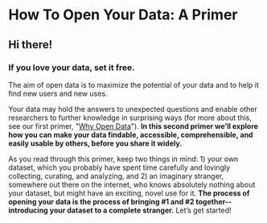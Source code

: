 # How To Open Your Data: A Primer
## Hi there!

### If you love your data, set it free.

The aim of open data is to maximize the potential of your data and to help it find new users and new uses.

Your data may hold the answers to unexpected questions and enable other researchers to further knowledge in surprising ways (for more about this, see our first primer, "[Why Open Data](1-open-data-what.md)"). **In this second primer we’ll explore how you can make your data findable, accessible, comprehensible, and easily usable by others, before you share it widely.**

As you read through this primer, keep two things in mind: 1) your own dataset, which you probably have spent time carefully and lovingly collecting, curating, and analyzing, and 2) an imaginary stranger, somewhere out there on the internet, who knows absolutely nothing about your dataset, but might have an exciting, novel use for it. **The process of opening your data is the process of bringing #1 and #2 together-- introducing your dataset to a complete stranger.** Let’s get started!
